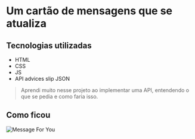 # Um cartão de mensagens que se atualiza

## Tecnologias utilizadas
- HTML
- CSS
- JS
- API advices slip JSON 

> Aprendi muito nesse projeto ao implementar uma API, entendendo o que se pedia e como faria isso. 


## Como ficou 

![Message For You](https://github.com/mejessica/projeto-cartao-mensagem/assets/82670472/10fe6179-d26a-4886-87d0-f4ab89d62531)
